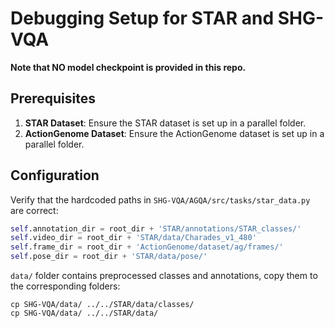 # Debugging Setup for STAR and SHG-VQA

**Note that NO model checkpoint is provided in this repo.**

## Prerequisites
1. **STAR Dataset**: Ensure the STAR dataset is set up in a parallel folder.
2. **ActionGenome Dataset**: Ensure the ActionGenome dataset is set up in a parallel folder.

## Configuration
Verify that the hardcoded paths in `SHG-VQA/AGQA/src/tasks/star_data.py` are correct:

```python
self.annotation_dir = root_dir + 'STAR/annotations/STAR_classes/'
self.video_dir = root_dir + 'STAR/data/Charades_v1_480'
self.frame_dir = root_dir + 'ActionGenome/dataset/ag/frames/'
self.pose_dir = root_dir + 'STAR/data/pose/'
```

`data/` folder contains preprocessed classes and annotations, copy them to the corresponding folders:

```
cp SHG-VQA/data/ ../../STAR/data/classes/
cp SHG-VQA/data/ ../../STAR/data/
```